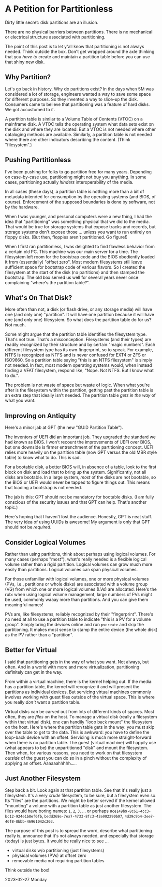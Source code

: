 # A Petition for Partitionless

Dirty little secret:
disk partitions are an illusion.

There are no physical barriers between partitions.
There is no mechanical or electrical structure associated with partitioning.

The point of this post is to let y'all know that partitioning is
not always needed. Think outside the box. Don't get wrapped around
the axle thinking that you *have to* create and maintain a partition
table before you can use that shiny new disk.

## Why Partition?

Let's go back in history. Why do partitions exist?
In the days when 5M was considered a lot of storage,
engineers wanted a way to save some space for different purposes.
So they invented a way to slice-up the disk. Consumers came to believe
that partitioning was a feature of hard disks. We got accustomed to it.

A partition table is similar to a Volume Table of Contents (VTOC)
on a mainframe disk. A VTOC tells the operating system what data sets
exist on the disk and where they are located. But a VTOC is not needed
where other cataloging methods are available. Similarly, a partition
table is not needed where there are other indicators describing the content.
(Think "filesystem".)

## Pushing Partitionless

I've been pushing for folks to go partition free for many years.
Depending on case-by-case use, partitioning might not buy you anything.
In some cases, partitioning actually *hinders* interoperability
of the media.

In all cases (these days), a partition table is nothing more than
a bit of metadata intended for consumption by the operating systems
(and BIOS, of course). Enforcement of the supposed boundaries
is done by software, not by the hardware.

When I was younger, and personal computers were a new thing,
I had the idea that "partitioning" was something physical that we did
to the media. That would be true for storage systems that expose
tracks and records, but storage systems don't expose those ...
unless you want to run entirely on floppy disks. (But then, floppies
aren't partitioned. Go figure!)

When I first ran partitionless, I was delighted to find flawless behavior
from a certain old PC. This machine was our main server for a time.
The filesystem left room for the bootstrap code and the BIOS obediently
loaded it from (essentially) "offset zero". Most modern filesystems still
leave sufficient space for bootstrap code of various flavors. So I created
the filesystem at the start of the disk (no partitions) and then stamped
the bootstrap. The old box served us well for several years never once
complaining "where's the partition table?".

## What's On That Disk?

More often than not, a disk (or flash drive, or any storage media)
will have one (and only one) "partition". It will have one partition
because it will have one (and only one) filesystem. So what does
the partition table do for us? Not much.

Some might argue that the partition table identifies the filesystem type.
That's not true. That's a misconception. Filesystems (and their types)
are readily recognized by their structure and by certain "magic numbers".
Each different filesystem type has its own fingerprint, so to speak.
For example, NTFS is recognized as NTFS and is never confused for EXT4
or ZFS or ISO9660. So a partition table saying "this is an NTFS filesystem"
is simply not needed. In fact, most modern operating systems would,
when instead finding a VFAT filesystem, respond like, "Nope. Not NTFS.
But I know what to do.".

The problem is not waste of space but waste of logic.
When what you're after is the filesystem within the partition,
getting past the partition table is an extra step that ideally
isn't needed. The partition table *gets in the way* of what you want.

## Improving on Antiquity

Here's a minor jab at GPT (the new "GUID Partition Table").

The inventors of UEFI did an important job. They upgraded the standard
we had known as BIOS. I won't recount the improvements of UEFI over BIOS,
but one downside is firmer entrenchment of the partitioning concept.
UEFI relies more heavily on the partition table (now GPT versus the old
MBR style table) to know what to do. This is sad.

For a bootable disk, a better BIOS will, in absence of a table,
look to the first block on disk and load that to bring up the system.
Significantly, not all disks are bootable. In a large system,
*most* of the disks are not bootable, so the BIOS or UEFI would
never be tapped to figure things out. This means that loading a bootstrap
is not needed.

The jab is this:
GPT should not be mandatory for bootable disks.
(I am fully conscious of the security issues and that GPT can help.
That's another topic.)

Here's hoping that I haven't lost the audience.
Honestly, GPT is neat stuff. The very idea of using UUIDs is awesome!
My argument is only that GPT should not be *required*.

## Consider Logical Volumes

Rather than using partitions, think about perhaps using logical volumes.
For many cases (perhaps "most"), what's really needed is a flexible
logical volume rather than a rigid partition. Logical volumes can grow
much more easily than partitions. Logical volumes can span physical
volumes.

For those unfamiliar with logical volumes, one or more physical volumes
(PVs, i.e., partitions or whole disks) are associated with a volume group
(VG) from which one or more
logical volumes (LVs) are allocated. Here's the rub: when using logical
volume management, large numbers of PVs might be used, commonly waaay
more than partitions. And you can give them meaningful names!

PVs are, like filesystems, reliably recognized by their "fingerprint".
There's no need at all to use a partition table to indicate "this is
a PV for a volume group". Simply bring the devices online and run
`pvcreate` and skip the partitioning. It makes most sense to stamp
the entire device (the whole disk) as the PV rather than a "partition".

## Better for Virtual

I said that partitioning gets in the way of what you want. Not always,
but often. And in a world with more and more virtualization,
partitioning definitely can get in the way.

From within a virtual machine, there is the kernel helping out.
If the media has a partition table, the kernel will recognize it
and will present the partitions as individual devices. But servicing
virtual machines commonly involves working with guest files
outside of the virtual space. This is where you really *don't* want
a partition table.

Virtual disks can be carved out from lots of different kinds of spaces.
Most often, they are *files* on the host. To manage a virtual disk
(really a filesystem within that virtual disk), one can handily
"loop back mount" the filesystem on the host. Here's where the partition
table gets in the way: you must skip over the table to get to the data.
This is awkward: you have to define the loop-back device with an offset.
Servicing is much more straight-forward when there is no partition table.
The guest (virtual machine) will happily use (what appears to be) the
unpartitioned "disk" and mount the filesystem. Then when, for various
reasons, you need to work on that filesystem *outside* of the guest
you can do so in a pinch without the complexity of applying an offset.
Aaaaaahhhhh.....

## Just Another Filesystem

Step back a bit.
Look again at that partition table.
See that it's really just a filesystem.
It's a very *crude* filesystem, to be sure, but a filesystem even so.
Its "files" are the partitions. We might be better served if the kernel
allowed "mounting" a volume with a partition table as just another
filesystem. The files would have boring names: `1`, `2`, `3`, ... or perhaps
`8ce149b9-8c61-4cc3-bc12-924e1b8ef6fb`, `bedd368e-7ea7-4733-8fc3-42e902290b07`,
`4d39c9b4-3ee7-46f8-8bbb-46961042c203`.

The purpose of this post is to spread the word, describe what partitioning
really is, announce that it's not always needed, and especially that storage
(today) is just bytes. It would be really nice to see ...

* virtual disks w/o partitioning (just filesystems)
* physical volumes (PVs) at offset zero
* removable media not requiring partition tables

Think outside the box!

2023-02-27 Monday


